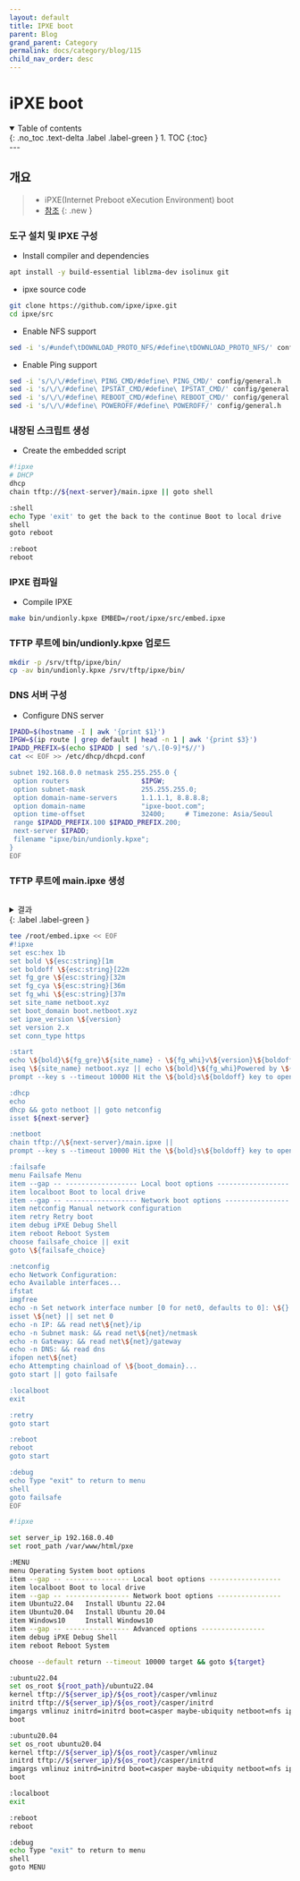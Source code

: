 ```yaml
---
layout: default
title: IPXE boot
parent: Blog
grand_parent: Category
permalink: docs/category/blog/115
child_nav_order: desc
---
```

# iPXE boot
<details open markdown="block">
  <summary>
    Table of contents
  </summary>
  {: .no_toc .text-delta .label .label-green }
1. TOC
{:toc}
</details>
---

## 개요

> - iPXE(Internet Preboot eXecution Environment) boot
> - [참조](https://gist.github.com/rikka0w0/50895b82cbec8a3a1e8c7707479824c1#file-ipxe_build-md)
{: .new }

### 도구 설치 및 IPXE 구성

- Install compiler and dependencies

```bash
apt install -y build-essential liblzma-dev isolinux git
```

- ipxe source code

```bash
git clone https://github.com/ipxe/ipxe.git
cd ipxe/src
```

- Enable NFS support

```bash
sed -i 's/#undef\tDOWNLOAD_PROTO_NFS/#define\tDOWNLOAD_PROTO_NFS/' config/general.h
```

- Enable Ping support

```bash
sed -i 's/\/\/#define\ PING_CMD/#define\ PING_CMD/' config/general.h
sed -i 's/\/\/#define\ IPSTAT_CMD/#define\ IPSTAT_CMD/' config/general.h
sed -i 's/\/\/#define\ REBOOT_CMD/#define\ REBOOT_CMD/' config/general.h
sed -i 's/\/\/#define\ POWEROFF/#define\ POWEROFF/' config/general.h
```

### 내장된 스크립트 생성

- Create the embedded script

```bash
#!ipxe
# DHCP
dhcp
chain tftp://${next-server}/main.ipxe || goto shell

:shell
echo Type 'exit' to get the back to the continue Boot to local drive
shell
goto reboot

:reboot
reboot
```

### IPXE 컴파일

- Compile IPXE

```bash
make bin/undionly.kpxe EMBED=/root/ipxe/src/embed.ipxe
```

### TFTP 루트에 bin/undionly.kpxe 업로드

```bash
mkdir -p /srv/tftp/ipxe/bin/
cp -av bin/undionly.kpxe /srv/tftp/ipxe/bin/
```

### DNS 서버 구성

- Configure DNS server

```bash
IPADD=$(hostname -I | awk '{print $1}')
IPGW=$(ip route | grep default | head -n 1 | awk '{print $3}')
IPADD_PREFIX=$(echo $IPADD | sed 's/\.[0-9]*$//')
cat << EOF >> /etc/dhcp/dhcpd.conf

subnet 192.168.0.0 netmask 255.255.255.0 {
 option routers                  $IPGW;
 option subnet-mask              255.255.255.0;
 option domain-name-servers      1.1.1.1, 8.8.8.8;
 option domain-name              "ipxe-boot.com";
 option time-offset              32400;     # Timezone: Asia/Seoul
 range $IPADD_PREFIX.100 $IPADD_PREFIX.200;
 next-server $IPADD;
 filename "ipxe/bin/undionly.kpxe";
}
EOF
```

### TFTP 루트에 main.ipxe 생성

```bash
```

<details markdown="block">
  <summary>
    결과
  </summary>
  {: .text-delta }
  
```bash
nmap --script ssh2-enum-algos 192.168.0.1
```

</details>
{: .label .label-green }

```bash
tee /root/embed.ipxe << EOF
#!ipxe
set esc:hex 1b
set bold \${esc:string}[1m
set boldoff \${esc:string}[22m
set fg_gre \${esc:string}[32m
set fg_cya \${esc:string}[36m
set fg_whi \${esc:string}[37m
set site_name netboot.xyz
set boot_domain boot.netboot.xyz
set ipxe_version \${version}
set version 2.x
set conn_type https

:start
echo \${bold}\${fg_gre}\${site_name} - \${fg_whi}v\${version}\${boldoff}
iseq \${site_name} netboot.xyz || echo \${bold}\${fg_whi}Powered by \${fg_gre}netboot.xyz\${fg_whi}\${boldoff}
prompt --key s --timeout 10000 Hit the \${bold}s\${boldoff} key to open failsafe menu... && goto failsafe || goto dhcp

:dhcp
echo
dhcp && goto netboot || goto netconfig
isset ${next-server}

:netboot
chain tftp://\${next-server}/main.ipxe ||
prompt --key s --timeout 10000 Hit the \${bold}s\${boldoff} key to open failsafe menu... && goto failsafe || goto dhcp

:failsafe
menu Failsafe Menu
item --gap -- ------------------ Local boot options ------------------
item localboot Boot to local drive
item --gap -- ------------------ Network boot options ----------------
item netconfig Manual network configuration
item retry Retry boot
item debug iPXE Debug Shell
item reboot Reboot System
choose failsafe_choice || exit
goto \${failsafe_choice}

:netconfig
echo Network Configuration:
echo Available interfaces...
ifstat
imgfree
echo -n Set network interface number [0 for net0, defaults to 0]: \${} && read net
isset \${net} || set net 0
echo -n IP: && read net\${net}/ip
echo -n Subnet mask: && read net\${net}/netmask
echo -n Gateway: && read net\${net}/gateway
echo -n DNS: && read dns
ifopen net\${net}
echo Attempting chainload of \${boot_domain}...
goto start || goto failsafe

:localboot
exit

:retry
goto start

:reboot
reboot
goto start

:debug
echo Type "exit" to return to menu
shell
goto failsafe
EOF
```





```bash
#!ipxe

set server_ip 192.168.0.40
set root_path /var/www/html/pxe

:MENU
menu Operating System boot options
item --gap -- ---------------- Local boot options ------------------
item localboot Boot to local drive
item --gap -- ---------------- Network boot options ----------------
item Ubuntu22.04   Install Ubuntu 22.04
item Ubuntu20.04   Install Ubuntu 20.04
item Windows10     Install Windows10
item --gap -- ---------------- Advanced options ----------------
item debug iPXE Debug Shell
item reboot Reboot System

choose --default return --timeout 10000 target && goto ${target}

:ubuntu22.04
set os_root ${root_path}/ubuntu22.04
kernel tftp://${server_ip}/${os_root}/casper/vmlinuz
initrd tftp://${server_ip}/${os_root}/casper/initrd
imgargs vmlinuz initrd=initrd boot=casper maybe-ubiquity netboot=nfs ip=dhcp nfsroot=${server_ip}:${root_path}/${os_root} quiet splash ---
boot

:ubuntu20.04
set os_root ubuntu20.04
kernel tftp://${server_ip}/${os_root}/casper/vmlinuz
initrd tftp://${server_ip}/${os_root}/casper/initrd
imgargs vmlinuz initrd=initrd boot=casper maybe-ubiquity netboot=nfs ip=dhcp nfsroot=${server_ip}:${root_path}/${os_root} quiet splash ---
boot

:localboot
exit

:reboot
reboot

:debug
echo Type "exit" to return to menu
shell
goto MENU
```
